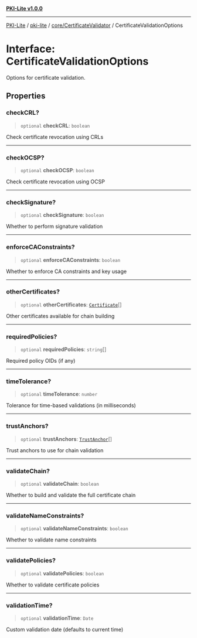 [**PKI-Lite v1.0.0**](../../../../README.md)

---

[PKI-Lite](../../../../README.md) / [pki-lite](../../../README.md) / [core/CertificateValidator](../README.md) / CertificateValidationOptions

# Interface: CertificateValidationOptions

Options for certificate validation.

## Properties

### checkCRL?

> `optional` **checkCRL**: `boolean`

Check certificate revocation using CRLs

---

### checkOCSP?

> `optional` **checkOCSP**: `boolean`

Check certificate revocation using OCSP

---

### checkSignature?

> `optional` **checkSignature**: `boolean`

Whether to perform signature validation

---

### enforceCAConstraints?

> `optional` **enforceCAConstraints**: `boolean`

Whether to enforce CA constraints and key usage

---

### otherCertificates?

> `optional` **otherCertificates**: [`Certificate`](../../../x509/Certificate/classes/Certificate.md)[]

Other certificates available for chain building

---

### requiredPolicies?

> `optional` **requiredPolicies**: `string`[]

Required policy OIDs (if any)

---

### timeTolerance?

> `optional` **timeTolerance**: `number`

Tolerance for time-based validations (in milliseconds)

---

### trustAnchors?

> `optional` **trustAnchors**: [`TrustAnchor`](TrustAnchor.md)[]

Trust anchors to use for chain validation

---

### validateChain?

> `optional` **validateChain**: `boolean`

Whether to build and validate the full certificate chain

---

### validateNameConstraints?

> `optional` **validateNameConstraints**: `boolean`

Whether to validate name constraints

---

### validatePolicies?

> `optional` **validatePolicies**: `boolean`

Whether to validate certificate policies

---

### validationTime?

> `optional` **validationTime**: `Date`

Custom validation date (defaults to current time)
